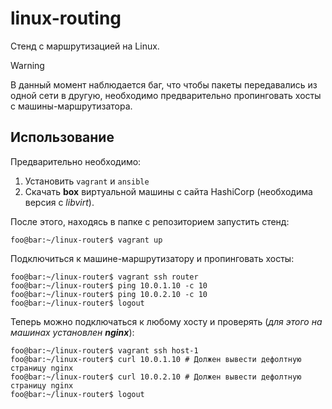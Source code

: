 # linux-routing

Стенд с маршрутизацией на Linux. 

> [!WARNING] 
> В данный момент наблюдается баг, что чтобы пакеты передавались из одной сети
> в другую, необходимо предварительно пропинговать хосты с
> машины-маршрутизатора.

## Использование

Предварительно необходимо:
1. Установить `vagrant` и `ansible`
2. Скачать **box** виртуальной машины с сайта HashiCorp (необходима версия с
   *libvirt*).

После этого, находясь в папке с репозиторием запустить стенд:
```console
foo@bar:~/linux-router$ vagrant up
```

Подключиться к машине-маршрутизатору и пропинговать хосты:
```console
foo@bar:~/linux-router$ vagrant ssh router
foo@bar:~/linux-router$ ping 10.0.1.10 -c 10
foo@bar:~/linux-router$ ping 10.0.2.10 -c 10
foo@bar:~/linux-router$ logout
```

Теперь можно подключаться к любому хосту и проверять (*для этого на машинах установлен* ***nginx***):
```console
foo@bar:~/linux-router$ vagrant ssh host-1
foo@bar:~/linux-router$ curl 10.0.1.10 # Должен вывести дефолтную страницу nginx
foo@bar:~/linux-router$ curl 10.0.2.10 # Должен вывести дефолтную страницу nginx
foo@bar:~/linux-router$ logout
```
